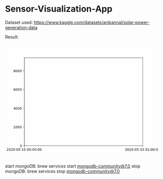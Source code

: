 # Sensor-Visualization-App

Dataset used: https://www.kaggle.com/datasets/anikannal/solar-power-generation-data


Result:

<img src="animation.gif"/>

start mongoDB: brew services start mongodb-community@7.0
stop mongoDB: brew services stop mongodb-community@7.0
